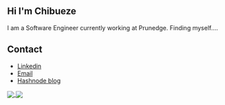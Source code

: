## Hi I'm Chibueze
I am a Software Engineer currently working at Prunedge.
Finding myself....

## Contact
- [Linkedin](https://www.linkedin.com/in/chibueze-sam-obisike-635a63167/)
- [Email](mailto:samobisike@gmail.com) 
- [Hashnode blog](https://chibueze.hashnode.dev/)


<a href="https://github.com/chibuezesamobisike">
  <img align="center" src="https://github-readme-stats.vercel.app/api?username=chibuezesamobisike&theme=nord&show_icons=true&count_private=true&hide=contribs&line_height=40" />
</a>
<a href="https://github.com/chibuezesamobisike">
  <img align="center" src="https://github-readme-stats.vercel.app/api/top-langs/?username=chibuezesamobisike&theme=nord&langs_count=4&hide=javascript,html,css,erlang" />
</a>

